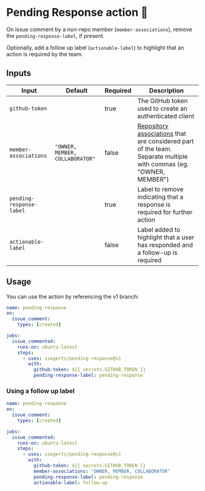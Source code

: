 # Pending Response action 🏀

On issue comment by a non-repo member (`member-associations`), remove the `pending-response-label`, if present.

Optionally, add a follow up label (`actionable-label`) to highlight that an action is required by the team.

## Inputs

| Input                    | Default                         | Required | Description                                                                                                                                                                                      |
| ------------------------ | ------------------------------- | -------- | ------------------------------------------------------------------------------------------------------------------------------------------------------------------------------------------------ |
| `github-token`           |                                 | true     | The GitHub token used to create an authenticated client                                                                                                                                          |
| `member-associations`    | `"OWNER, MEMBER, COLLABORATOR"` | false    | [Repository associations](https://docs.github.com/en/graphql/reference/enums#commentauthorassociation) that are considered part of the team. Separate multiple with commas (eg. "OWNER, MEMBER") |
| `pending-response-label` |                                 | true     | Label to remove indicating that a response is required for further action                                                                                                                        |
| `actionable-label`       |                                 | false    | Label added to highlight that a user has responded and a follow-up is required                                                                                                                   |

## Usage

You can use the action by referencing the v1 branch:

```yaml
name: pending-response
on:
  issue_comment:
    types: [created]

jobs:
  issue_commented:
    runs-on: ubuntu-latest
    steps:
      - uses: siegerts/pending-response@v1
        with:
          github-token: ${{ secrets.GITHUB_TOKEN }}
          pending-response-label: pending-response
```

### Using a follow up label

```yaml
name: pending-response
on:
  issue_comment:
    types: [created]

jobs:
  issue_commented:
    runs-on: ubuntu-latest
    steps:
      - uses: siegerts/pending-response@v1
        with:
          github-token: ${{ secrets.GITHUB_TOKEN }}
          member-associations: "OWNER, MEMBER, COLLABORATOR"
          pending-response-label: pending-response
          actionable-label: follow-up
```
